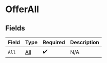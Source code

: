 # OfferAll


## Fields

| Field                             | Type                              | Required                          | Description                       |
| --------------------------------- | --------------------------------- | --------------------------------- | --------------------------------- |
| `All`                             | [All](../../models/shared/all.md) | :heavy_check_mark:                | N/A                               |